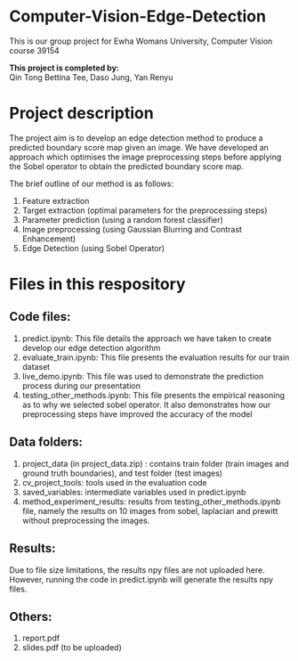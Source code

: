 # Computer-Vision-Edge-Detection
This is our group project for Ewha Womans University, Computer Vision course 39154

**This project is completed by:**   
Qin Tong Bettina Tee, Daso Jung, Yan Renyu  

# Project description
The project aim is to develop an edge detection method to produce a predicted boundary score map given an image. We have developed an approach which optimises the image preprocessing steps before applying the Sobel operator to obtain the predicted boundary score map.

The brief outline of our method is as follows:
1. Feature extraction 
2. Target extraction (optimal parameters for the preprocessing steps)
3. Parameter prediction (using a random forest classifier)
4. Image preprocessing (using Gaussian Blurring and Contrast Enhancement)
5. Edge Detection (using Sobel Operator)

# Files in this respository
## Code files:  
1. predict.ipynb: This file details the approach we have taken to create develop our edge detection algorithm
2. evaluate_train.ipynb: This file presents the evaluation results for our train dataset
3. live_demo.ipynb: This file was used to demonstrate the prediction process during our presentation
4. testing_other_methods.ipynb: This file presents the empirical reasoning as to why we selected sobel operator. It also demonstrates how our preprocessing steps have improved the accuracy of the model

## Data folders:
1. project_data (in project_data.zip) : contains train folder (train images and ground truth boundaries), and test folder (test images)
2. cv_project_tools: tools used in the evaluation code
3. saved_variables: intermediate variables used in predict.ipynb
4. method_experiment_results: results from testing_other_methods.ipynb file, namely the results on 10 images from sobel, laplacian and prewitt without preprocessing the images.  

## Results:
Due to file size limitations, the results npy files are not uploaded here. However, running the code in predict.ipynb will generate the results npy files.

## Others:
1. report.pdf
2. slides.pdf (to be uploaded)
